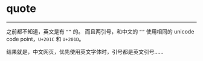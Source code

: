 # quote

---

之前都不知道，英文是有 `“”` 的。
而且两引号，和中文的 `“”` 使用相同的 unicode code point，`U+201C` 和 `U+201D`。

结果就是，中文网页，优先使用英文字体时，引号都是英文引号……

